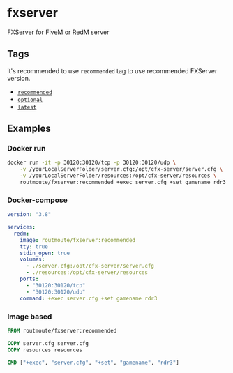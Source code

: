 # fxserver

FXServer for FiveM or RedM server

## Tags

it's recommended to use `recommended` tag to use recommended FXServer version.

- [`recommended`](https://github.com/routmoute/fxserver/tree/recommended)
- [`optional`](https://github.com/routmoute/fxserver/tree/optional)
- [`latest`](https://github.com/routmoute/fxserver/tree/main)

## Examples

### Docker run

```sh
docker run -it -p 30120:30120/tcp -p 30120:30120/udp \
    -v /yourLocalServerFolder/server.cfg:/opt/cfx-server/server.cfg \
    -v /yourLocalServerFolder/resources:/opt/cfx-server/resources \
    routmoute/fxserver:recommended +exec server.cfg +set gamename rdr3
```

### Docker-compose

```yaml
version: "3.8"

services:
  redm:
    image: routmoute/fxserver:recommended
    tty: true
    stdin_open: true
    volumes:
      - ./server.cfg:/opt/cfx-server/server.cfg
      - ./resources:/opt/cfx-server/resources
    ports:
      - "30120:30120/tcp"
      - "30120:30120/udp"
    command: +exec server.cfg +set gamename rdr3
```

### Image based

```dockerfile
FROM routmoute/fxserver:recommended

COPY server.cfg server.cfg
COPY resources resources

CMD ["+exec", "server.cfg", "+set", "gamename", "rdr3"]
```
